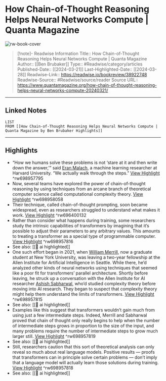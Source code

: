# How Chain-of-Thought Reasoning Helps Neural Networks Compute | Quanta Magazine

![rw-book-cover](https://www.quantamagazine.org/favicon.png)
<br>
>[!note]- Readwise Information
>Title:: How Chain-of-Thought Reasoning Helps Neural Networks Compute | Quanta Magazine
>Author:: [[Ben Brubaker]]
>Type:: #Readwise/category/articles
>Published-Date:: [[2024-03-21]]
>Last-Highlighted-Date:: [[2024-03-28]]
>Readwise-Link:: https://readwise.io/bookreview/38922748
>Readwise-Source:: #Readwise/source/reader
>Source URL:: https://www.quantamagazine.org/how-chain-of-thought-reasoning-helps-neural-networks-compute-20240321/
--- 

## Linked Notes
```dataview
LIST
FROM [[How Chain-of-Thought Reasoning Helps Neural Networks Compute | Quanta Magazine by Ben Brubaker Highlights]]
```

---

## Highlights
- “How we humans solve these problems is not ‘stare at it and then write down the answer,’” said [Eran Malach](https://www.eranmalach.com/), a machine learning researcher at Harvard University. “We actually walk through the steps.” [View Highlight](https://readwise.io/open/698957795) ^rw698957795
- Now, several teams have explored the power of chain-of-thought reasoning by using techniques from an arcane branch of theoretical computer science called computational complexity theory. [View Highlight](https://readwise.io/open/698958058) ^rw698958058
- Their technique, called chain-of-thought prompting, soon became widespread, even as researchers struggled to understand what makes it work. [View Highlight](https://readwise.io/open/696400132) ^rw696400132
- Rather than consider what happens during training, some researchers study the intrinsic capabilities of transformers by imagining that it’s possible to adjust their parameters to any arbitrary values. This amounts to treating a transformer as a special type of programmable computer. [View Highlight](https://readwise.io/open/698957816) ^rw698957816 
- See also: [[👻 ai highlighted]] 
- One such effort began in 2021, when [William Merrill](https://lambdaviking.com/), now a graduate student at New York University, was leaving a two-year fellowship at the Allen Institute for Artificial Intelligence in Seattle. While there, he’d analyzed other kinds of neural networks using techniques that seemed like a poor fit for transformers’ parallel architecture. Shortly before leaving, he struck up a conversation with the Allen Institute for AI researcher [Ashish Sabharwal](https://allenai.org/team/ashishs), who’d studied complexity theory before moving into AI research. They began to suspect that complexity theory might help them understand the limits of transformers. [View Highlight](https://readwise.io/open/698957815) ^rw698957815 
- See also: [[👻 ai highlighted]] 
- Examples like this suggest that transformers wouldn’t gain much from using just a few intermediate steps. Indeed, Merrill and Sabharwal proved that chain of thought only really begins to help when the number of intermediate steps grows in proportion to the size of the input, and many problems require the number of intermediate steps to grow much larger still. [View Highlight](https://readwise.io/open/698957819) ^rw698957819 
- See also: [[👻 ai highlighted]] 
- Still, researchers caution that this sort of theoretical analysis can only reveal so much about real language models. Positive results — proofs that transformers can in principle solve certain problems — don’t imply that a language model will actually learn those solutions during training. [View Highlight](https://readwise.io/open/698957818) ^rw698957818 
- See also: [[👻 ai highlighted]] 

